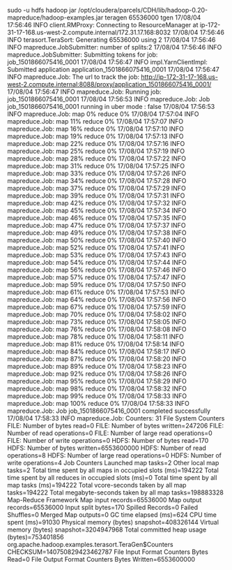 sudo -u hdfs hadoop jar /opt/cloudera/parcels/CDH/lib/hadoop-0.20-mapreduce/hadoop-examples.jar teragen 65536000 tgen
17/08/04 17:56:46 INFO client.RMProxy: Connecting to ResourceManager at ip-172-31-17-168.us-west-2.compute.internal/172.31.17.168:8032
17/08/04 17:56:46 INFO terasort.TeraSort: Generating 65536000 using 2
17/08/04 17:56:46 INFO mapreduce.JobSubmitter: number of splits:2
17/08/04 17:56:46 INFO mapreduce.JobSubmitter: Submitting tokens for job: job_1501866075416_0001
17/08/04 17:56:47 INFO impl.YarnClientImpl: Submitted application application_1501866075416_0001
17/08/04 17:56:47 INFO mapreduce.Job: The url to track the job: http://ip-172-31-17-168.us-west-2.compute.internal:8088/proxy/application_1501866075416_0001/
17/08/04 17:56:47 INFO mapreduce.Job: Running job: job_1501866075416_0001
17/08/04 17:56:53 INFO mapreduce.Job: Job job_1501866075416_0001 running in uber mode : false
17/08/04 17:56:53 INFO mapreduce.Job:  map 0% reduce 0%
17/08/04 17:57:04 INFO mapreduce.Job:  map 11% reduce 0%
17/08/04 17:57:07 INFO mapreduce.Job:  map 16% reduce 0%
17/08/04 17:57:10 INFO mapreduce.Job:  map 19% reduce 0%
17/08/04 17:57:13 INFO mapreduce.Job:  map 22% reduce 0%
17/08/04 17:57:16 INFO mapreduce.Job:  map 25% reduce 0%
17/08/04 17:57:19 INFO mapreduce.Job:  map 28% reduce 0%
17/08/04 17:57:22 INFO mapreduce.Job:  map 31% reduce 0%
17/08/04 17:57:25 INFO mapreduce.Job:  map 33% reduce 0%
17/08/04 17:57:26 INFO mapreduce.Job:  map 34% reduce 0%
17/08/04 17:57:28 INFO mapreduce.Job:  map 37% reduce 0%
17/08/04 17:57:29 INFO mapreduce.Job:  map 39% reduce 0%
17/08/04 17:57:31 INFO mapreduce.Job:  map 42% reduce 0%
17/08/04 17:57:32 INFO mapreduce.Job:  map 45% reduce 0%
17/08/04 17:57:34 INFO mapreduce.Job:  map 46% reduce 0%
17/08/04 17:57:35 INFO mapreduce.Job:  map 47% reduce 0%
17/08/04 17:57:37 INFO mapreduce.Job:  map 49% reduce 0%
17/08/04 17:57:38 INFO mapreduce.Job:  map 50% reduce 0%
17/08/04 17:57:40 INFO mapreduce.Job:  map 52% reduce 0%
17/08/04 17:57:41 INFO mapreduce.Job:  map 53% reduce 0%
17/08/04 17:57:43 INFO mapreduce.Job:  map 54% reduce 0%
17/08/04 17:57:44 INFO mapreduce.Job:  map 56% reduce 0%
17/08/04 17:57:46 INFO mapreduce.Job:  map 57% reduce 0%
17/08/04 17:57:47 INFO mapreduce.Job:  map 59% reduce 0%
17/08/04 17:57:50 INFO mapreduce.Job:  map 61% reduce 0%
17/08/04 17:57:53 INFO mapreduce.Job:  map 64% reduce 0%
17/08/04 17:57:56 INFO mapreduce.Job:  map 67% reduce 0%
17/08/04 17:57:59 INFO mapreduce.Job:  map 70% reduce 0%
17/08/04 17:58:02 INFO mapreduce.Job:  map 73% reduce 0%
17/08/04 17:58:05 INFO mapreduce.Job:  map 76% reduce 0%
17/08/04 17:58:08 INFO mapreduce.Job:  map 78% reduce 0%
17/08/04 17:58:11 INFO mapreduce.Job:  map 81% reduce 0%
17/08/04 17:58:14 INFO mapreduce.Job:  map 84% reduce 0%
17/08/04 17:58:17 INFO mapreduce.Job:  map 87% reduce 0%
17/08/04 17:58:20 INFO mapreduce.Job:  map 89% reduce 0%
17/08/04 17:58:23 INFO mapreduce.Job:  map 92% reduce 0%
17/08/04 17:58:26 INFO mapreduce.Job:  map 95% reduce 0%
17/08/04 17:58:29 INFO mapreduce.Job:  map 98% reduce 0%
17/08/04 17:58:32 INFO mapreduce.Job:  map 99% reduce 0%
17/08/04 17:58:33 INFO mapreduce.Job:  map 100% reduce 0%
17/08/04 17:58:33 INFO mapreduce.Job: Job job_1501866075416_0001 completed successfully
17/08/04 17:58:33 INFO mapreduce.Job: Counters: 31
        File System Counters
                FILE: Number of bytes read=0
                FILE: Number of bytes written=247206
                FILE: Number of read operations=0
                FILE: Number of large read operations=0
                FILE: Number of write operations=0
                HDFS: Number of bytes read=170
                HDFS: Number of bytes written=6553600000
                HDFS: Number of read operations=8
                HDFS: Number of large read operations=0
                HDFS: Number of write operations=4
        Job Counters
                Launched map tasks=2
                Other local map tasks=2
                Total time spent by all maps in occupied slots (ms)=194222
                Total time spent by all reduces in occupied slots (ms)=0
                Total time spent by all map tasks (ms)=194222
                Total vcore-seconds taken by all map tasks=194222
                Total megabyte-seconds taken by all map tasks=198883328
        Map-Reduce Framework
                Map input records=65536000
                Map output records=65536000
                Input split bytes=170
                Spilled Records=0
                Failed Shuffles=0
                Merged Map outputs=0
                GC time elapsed (ms)=624
                CPU time spent (ms)=91030
                Physical memory (bytes) snapshot=408326144
                Virtual memory (bytes) snapshot=3204947968
                Total committed heap usage (bytes)=753401856
        org.apache.hadoop.examples.terasort.TeraGen$Counters
                CHECKSUM=140750829423462787
        File Input Format Counters
                Bytes Read=0
        File Output Format Counters
                Bytes Written=6553600000
